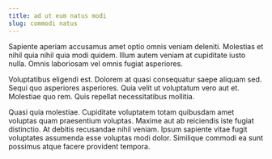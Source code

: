 ```yaml
---
title: ad ut eum natus modi
slug: commodi natus
---
```


Sapiente aperiam accusamus amet optio omnis veniam deleniti. Molestias et nihil quia nihil quia modi quidem. Illum autem veniam at cupiditate iusto nulla. Omnis laboriosam vel omnis fugiat asperiores.

Voluptatibus eligendi est. Dolorem at quasi consequatur saepe aliquam sed. Sequi quo asperiores asperiores. Quia velit ut voluptatum vero aut et. Molestiae quo rem. Quis repellat necessitatibus mollitia.

Quasi quia molestiae. Cupiditate voluptatem totam quibusdam amet voluptas quam praesentium voluptas. Maxime aut ab reiciendis iste fugiat distinctio. At debitis recusandae nihil veniam. Ipsum sapiente vitae fugit voluptates assumenda esse voluptas modi dolor. Similique commodi ea sunt possimus atque facere provident tempora.
